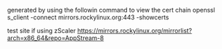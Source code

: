 generated by using the followin command to view the cert chain
openssl s_client -connect mirrors.rockylinux.org:443 -showcerts

test site if using zScaler 
https://mirrors.rockylinux.org/mirrorlist?arch=x86_64&repo=AppStream-8